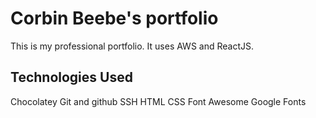 # Corbin Beebe's portfolio

This is my professional portfolio.  It uses AWS and ReactJS.

## Technologies Used

Chocolatey
Git and github
SSH
HTML
CSS
Font Awesome
Google Fonts
